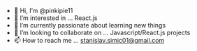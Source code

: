 - 👋 Hi, I’m @pinkipie11
- 👀 I’m interested in ... React.js
- 🌱 I’m currently passionate about learning new things 
- 💞️ I’m looking to collaborate on ... Javascript/React.js projects
- 📫 How to reach me ... stanislav.simic01@gmail.com
